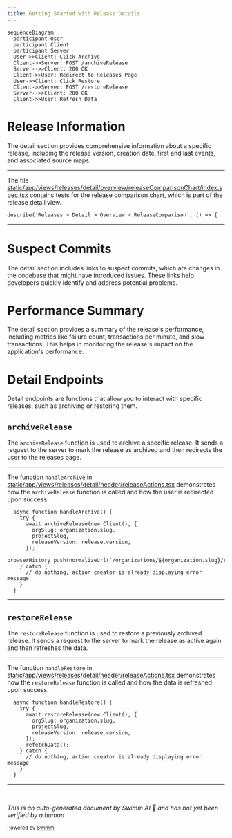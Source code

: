 ```yaml
---
title: Getting Started with Release Details
---
```

```mermaid
sequenceDiagram
  participant User
  participant Client
  participant Server
  User->>Client: Click Archive
  Client->>Server: POST /archiveRelease
  Server-->>Client: 200 OK
  Client->>User: Redirect to Releases Page
  User->>Client: Click Restore
  Client->>Server: POST /restoreRelease
  Server-->>Client: 200 OK
  Client->>User: Refresh Data
```

# Release Information

The detail section provides comprehensive information about a specific release, including the release version, creation date, first and last events, and associated source maps.

<SwmSnippet path="/static/app/views/releases/detail/overview/releaseComparisonChart/index.spec.tsx" line="14">

---

The file <SwmPath>[static/app/views/releases/detail/overview/releaseComparisonChart/index.spec.tsx](static/app/views/releases/detail/overview/releaseComparisonChart/index.spec.tsx)</SwmPath> contains tests for the release comparison chart, which is part of the release detail view.

```tsx
describe('Releases > Detail > Overview > ReleaseComparison', () => {
```

---

</SwmSnippet>

# Suspect Commits

The detail section includes links to suspect commits, which are changes in the codebase that might have introduced issues. These links help developers quickly identify and address potential problems.

# Performance Summary

The detail section provides a summary of the release's performance, including metrics like failure count, transactions per minute, and slow transactions. This helps in monitoring the release's impact on the application's performance.

# Detail Endpoints

Detail endpoints are functions that allow you to interact with specific releases, such as archiving or restoring them.

## <SwmToken path="static/app/views/releases/detail/header/releaseActions.tsx" pos="45:3:3" line-data="      await archiveRelease(new Client(), {">`archiveRelease`</SwmToken>

The <SwmToken path="static/app/views/releases/detail/header/releaseActions.tsx" pos="45:3:3" line-data="      await archiveRelease(new Client(), {">`archiveRelease`</SwmToken> function is used to archive a specific release. It sends a request to the server to mark the release as archived and then redirects the user to the releases page.

<SwmSnippet path="/static/app/views/releases/detail/header/releaseActions.tsx" line="43">

---

The function <SwmToken path="static/app/views/releases/detail/header/releaseActions.tsx" pos="43:5:5" line-data="  async function handleArchive() {">`handleArchive`</SwmToken> in <SwmPath>[static/app/views/releases/detail/header/releaseActions.tsx](static/app/views/releases/detail/header/releaseActions.tsx)</SwmPath> demonstrates how the <SwmToken path="static/app/views/releases/detail/header/releaseActions.tsx" pos="45:3:3" line-data="      await archiveRelease(new Client(), {">`archiveRelease`</SwmToken> function is called and how the user is redirected upon success.

```tsx
  async function handleArchive() {
    try {
      await archiveRelease(new Client(), {
        orgSlug: organization.slug,
        projectSlug,
        releaseVersion: release.version,
      });
      browserHistory.push(normalizeUrl(`/organizations/${organization.slug}/releases/`));
    } catch {
      // do nothing, action creator is already displaying error message
    }
  }
```

---

</SwmSnippet>

## <SwmToken path="static/app/views/releases/detail/header/releaseActions.tsx" pos="58:3:3" line-data="      await restoreRelease(new Client(), {">`restoreRelease`</SwmToken>

The <SwmToken path="static/app/views/releases/detail/header/releaseActions.tsx" pos="58:3:3" line-data="      await restoreRelease(new Client(), {">`restoreRelease`</SwmToken> function is used to restore a previously archived release. It sends a request to the server to mark the release as active again and then refreshes the data.

<SwmSnippet path="/static/app/views/releases/detail/header/releaseActions.tsx" line="56">

---

The function <SwmToken path="static/app/views/releases/detail/header/releaseActions.tsx" pos="56:5:5" line-data="  async function handleRestore() {">`handleRestore`</SwmToken> in <SwmPath>[static/app/views/releases/detail/header/releaseActions.tsx](static/app/views/releases/detail/header/releaseActions.tsx)</SwmPath> demonstrates how the <SwmToken path="static/app/views/releases/detail/header/releaseActions.tsx" pos="58:3:3" line-data="      await restoreRelease(new Client(), {">`restoreRelease`</SwmToken> function is called and how the data is refreshed upon success.

```tsx
  async function handleRestore() {
    try {
      await restoreRelease(new Client(), {
        orgSlug: organization.slug,
        projectSlug,
        releaseVersion: release.version,
      });
      refetchData();
    } catch {
      // do nothing, action creator is already displaying error message
    }
  }
```

---

</SwmSnippet>

&nbsp;

*This is an auto-generated document by Swimm AI 🌊 and has not yet been verified by a human*

<SwmMeta version="3.0.0" repo-id="Z2l0aHViJTNBJTNBc2VudHJ5LWRlbW8tMSUzQSUzQVN3aW1tLURlbW8=" repo-name="sentry-demo-1" doc-type="overview"><sup>Powered by [Swimm](/)</sup></SwmMeta>
